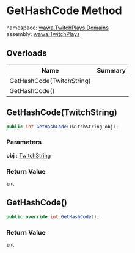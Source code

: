 # GetHashCode Method

namespace: [wawa\.TwitchPlays\.Domains](../../wawa.TwitchPlays.Domains.md)<br />
assembly: [wawa\.TwitchPlays](../../../wawa.TwitchPlays.md)



## Overloads

| Name | Summary |
|------|---------|
| GetHashCode\(TwitchString\) |  |
| GetHashCode\(\) |  |

## GetHashCode\(TwitchString\)



```csharp
public int GetHashCode(TwitchString obj);
```

### Parameters

__obj__ : [TwitchString](../../../wawa.TwitchPlays/wawa.TwitchPlays.Domains/TwitchString.md)



### Return Value

`int`



## GetHashCode\(\)



```csharp
public override int GetHashCode();
```

### Return Value

`int`



